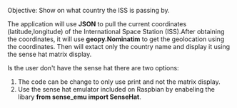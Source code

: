 Objective: Show on what country the ISS is passing by.

The application will use <b>JSON</b> to pull the current coordinates (latitude,longitude) of the International 
Space Station (ISS).After obtaining the coordinates, it will use <b>geopy.Nominatim</b> to get the geolocation using the 
coordinates. Then will extact only the country name and display it using the sense hat matrix display.

Is the user don't have the sense hat there are two options:
1. The code can be change to only use print and not the matrix display.
2. Use the sense hat emulator included on Raspbian by enabeling the libary <b>from sense_emu import SenseHat</b>.

